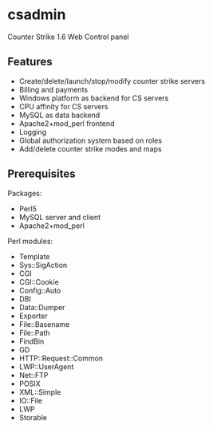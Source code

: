 # csadmin
Counter Strike 1.6 Web Control panel

## Features
* Create/delete/launch/stop/modify counter strike servers
* Billing and payments
* Windows platform as backend for CS servers
* CPU affinity for CS servers
* MySQL as data backend
* Apache2+mod_perl frontend
* Logging
* Global authorization system based on roles
* Add/delete counter strike modes and maps

## Prerequisites
Packages:
* Perl5
* MySQL server and client
* Apache2+mod_perl

Perl modules:
* Template
* Sys::SigAction
* CGI
* CGI::Cookie
* Config::Auto
* DBI
* Data::Dumper
* Exporter
* File::Basename
* File::Path
* FindBin
* GD
* HTTP::Request::Common
* LWP::UserAgent
* Net::FTP
* POSIX
* XML::Simple
* IO::File
* LWP
* Storable
